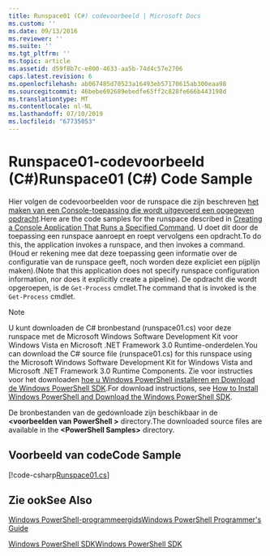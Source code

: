 ```yaml
---
title: Runspace01 (C#) codevoorbeeld | Microsoft Docs
ms.custom: ''
ms.date: 09/13/2016
ms.reviewer: ''
ms.suite: ''
ms.tgt_pltfrm: ''
ms.topic: article
ms.assetid: d59f8b7c-e800-4633-aa5b-74d4c57e2706
caps.latest.revision: 6
ms.openlocfilehash: ab067485d70523a16493eb57170615ab300eaa98
ms.sourcegitcommit: 46bebe692689ebedfe65ff2c828fe666b443198d
ms.translationtype: MT
ms.contentlocale: nl-NL
ms.lasthandoff: 07/10/2019
ms.locfileid: "67735053"
---
```

# <a name="runspace01-c-code-sample"></a><span data-ttu-id="5c4a6-102">Runspace01-codevoorbeeld (C#)</span><span class="sxs-lookup"><span data-stu-id="5c4a6-102">Runspace01 (C#) Code Sample</span></span>

<span data-ttu-id="5c4a6-103">Hier volgen de codevoorbeelden voor de runspace die zijn beschreven [het maken van een Console-toepassing die wordt uitgevoerd een opgegeven opdracht](/dotnet/csharp/programming-guide/inside-a-program/hello-world-your-first-program).</span><span class="sxs-lookup"><span data-stu-id="5c4a6-103">Here are the code samples for the runspace described in [Creating a Console Application That Runs a Specified Command](/dotnet/csharp/programming-guide/inside-a-program/hello-world-your-first-program).</span></span> <span data-ttu-id="5c4a6-104">U doet dit door de toepassing een runspace aanroept en roept vervolgens een opdracht.</span><span class="sxs-lookup"><span data-stu-id="5c4a6-104">To do this, the application invokes a runspace, and then invokes a command.</span></span> <span data-ttu-id="5c4a6-105">(Houd er rekening mee dat deze toepassing geen informatie over de configuratie van de runspace geeft, noch worden deze expliciet een pijplijn maken).</span><span class="sxs-lookup"><span data-stu-id="5c4a6-105">(Note that this application does not specify runspace configuration information, nor does it explicitly create a pipeline).</span></span> <span data-ttu-id="5c4a6-106">De opdracht die wordt opgeroepen, is de `Get-Process` cmdlet.</span><span class="sxs-lookup"><span data-stu-id="5c4a6-106">The command that is invoked is the `Get-Process` cmdlet.</span></span>

> [!NOTE]
> <span data-ttu-id="5c4a6-107">U kunt downloaden de C# bronbestand (runspace01.cs) voor deze runspace met de Microsoft Windows Software Development Kit voor Windows Vista en Microsoft .NET Framework 3.0 Runtime-onderdelen.</span><span class="sxs-lookup"><span data-stu-id="5c4a6-107">You can download the C# source file (runspace01.cs) for this runspace using the Microsoft Windows Software Development Kit for Windows Vista and Microsoft .NET Framework 3.0 Runtime Components.</span></span> <span data-ttu-id="5c4a6-108">Zie voor instructies voor het downloaden [hoe u Windows PowerShell installeren en Download de Windows PowerShell SDK](/powershell/developer/installing-the-windows-powershell-sdk).</span><span class="sxs-lookup"><span data-stu-id="5c4a6-108">For download instructions, see [How to Install Windows PowerShell and Download the Windows PowerShell SDK](/powershell/developer/installing-the-windows-powershell-sdk).</span></span>
>
> <span data-ttu-id="5c4a6-109">De bronbestanden van de gedownloade zijn beschikbaar in de  **\<voorbeelden van PowerShell >** directory.</span><span class="sxs-lookup"><span data-stu-id="5c4a6-109">The downloaded source files are available in the **\<PowerShell Samples>** directory.</span></span>

## <a name="code-sample"></a><span data-ttu-id="5c4a6-110">Voorbeeld van code</span><span class="sxs-lookup"><span data-stu-id="5c4a6-110">Code Sample</span></span>

[!code-csharp[Runspace01.cs](../../powershell-sdk-samples/SDK-2.0/csharp/Runspace01/Runspace01.cs#L11-L62 "Runspace01.cs")]

## <a name="see-also"></a><span data-ttu-id="5c4a6-111">Zie ook</span><span class="sxs-lookup"><span data-stu-id="5c4a6-111">See Also</span></span>

[<span data-ttu-id="5c4a6-112">Windows PowerShell-programmeergids</span><span class="sxs-lookup"><span data-stu-id="5c4a6-112">Windows PowerShell Programmer's Guide</span></span>](./windows-powershell-programmer-s-guide.md)

[<span data-ttu-id="5c4a6-113">Windows PowerShell SDK</span><span class="sxs-lookup"><span data-stu-id="5c4a6-113">Windows PowerShell SDK</span></span>](../windows-powershell-reference.md)